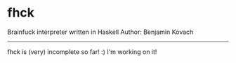 fhck
====

Brainfuck interpreter written in Haskell
Author: Benjamin Kovach

----
fhck is (very) incomplete so far! :) 
I'm working on it!